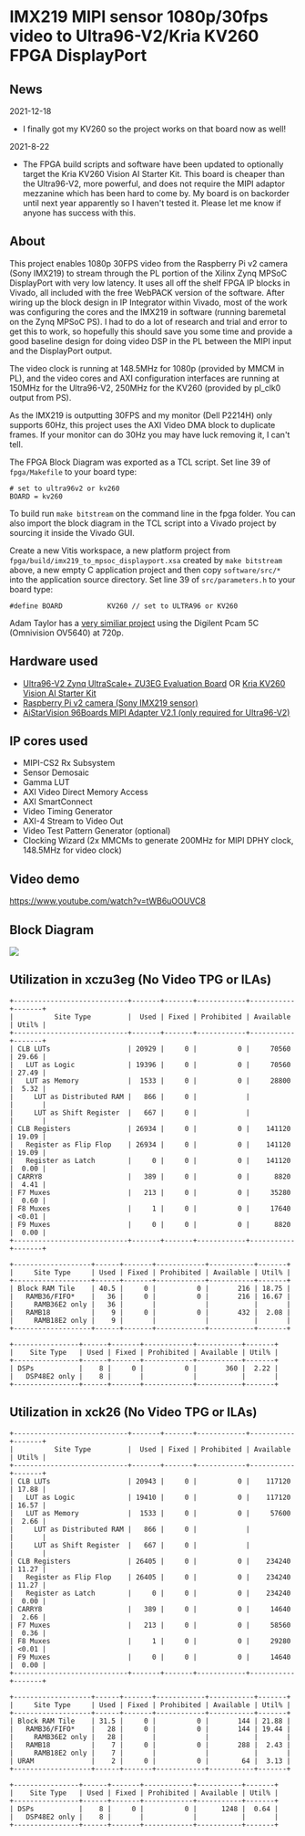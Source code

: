 # IMX219 MIPI sensor 1080p/30fps video to Ultra96-V2/Kria KV260 FPGA DisplayPort

## News
2021-12-18
* I finally got my KV260 so the project works on that board now as well!

2021-8-22
* The FPGA build scripts and software have been updated to optionally target the Kria KV260 Vision AI Starter Kit. This board is cheaper than the Ultra96-V2, more powerful, and does not require the MIPI adaptor mezzanine
  which has been hard to come by. My board is on backorder until next year apparently so I haven't tested it. Please let me know if anyone has success with this.

## About
This project enables 1080p 30FPS video from the Raspberry Pi v2 camera (Sony IMX219) to stream through the PL portion of the Xilinx Zynq MPSoC DisplayPort with very low latency. It uses all off the shelf FPGA IP blocks
in Vivado, all included with the free WebPACK version of the software. After wiring up the block design in IP Integrator within Vivado, most of the work was configuring the cores and the IMX219 in software
(running baremetal on the Zynq MPSoC PS). I had to do a lot of research and trial and error to get this to work, so hopefully this should save you some time and provide a good baseline design for doing video DSP in the
PL between the MIPI input and the DisplayPort output.

The video clock is running at 148.5MHz for 1080p (provided by MMCM in PL), and the video cores and AXI configuration interfaces are running at 150MHz for the Ultra96-V2, 250MHz for the KV260 (provided by pl_clk0 output from PS).

As the IMX219 is outputting 30FPS and my monitor (Dell P2214H) only supports 60Hz, this project uses the AXI Video DMA block to duplicate frames. If your monitor can do 30Hz you may have luck removing it, I can't tell. 

The FPGA Block Diagram was exported as a TCL script. Set line 39 of `fpga/Makefile` to your board type:

    # set to ultra96v2 or kv260
    BOARD = kv260

To build run `make bitstream` on the command line in the fpga folder. You can also import the block diagram in the TCL script into a Vivado project by sourcing it inside the Vivado GUI.

Create a new Vitis workspace, a new platform project from `fpga/build/imx219_to_mpsoc_displayport.xsa` created by `make bitstream` above, a new empty C application project and then copy `software/src/*` into the application source directory.
Set line 39 of `src/parameters.h` to your board type:

    #define BOARD           KV260 // set to ULTRA96 or KV260

Adam Taylor has a <a href="https://www.hackster.io/adam-taylor/mipi-procesing-with-ultra96-777721">very similiar project</a> using the Digilent Pcam 5C (Omnivision OV5640) at 720p.

## Hardware used
* <a href="http://zedboard.org/product/ultra96-v2-development-board">Ultra96-V2 Zynq UltraScale+ ZU3EG Evaluation Board</a> OR <a href="https://www.xilinx.com/products/som/kria/kv260-vision-starter-kit.html">Kria KV260 Vision AI Starter Kit</a>
* <a href="https://www.raspberrypi.org/products/camera-module-v2/">Raspberry Pi v2 camera (Sony IMX219 sensor)</a>
* <a href="https://www.96boards.org/product/mipiadapter/">AiStarVision 96Boards MIPI Adapter V2.1 (only required for Ultra96-V2)</a>

## IP cores used
* MIPI-CS2 Rx Subsystem
* Sensor Demosaic
* Gamma LUT
* AXI Video Direct Memory Access
* AXI SmartConnect
* Video Timing Generator
* AXI-4 Stream to Video Out
* Video Test Pattern Generator (optional)
* Clocking Wizard (2x MMCMs to generate 200MHz for MIPI DPHY clock, 148.5MHz for video clock)

## Video demo
https://www.youtube.com/watch?v=tWB6uOOUVC8

## Block Diagram
<img src="https://i.imgur.com/w5njlpG.png">

## Utilization in xczu3eg (No Video TPG or ILAs)
    +----------------------------+-------+-------+------------+-----------+-------+
    |          Site Type         |  Used | Fixed | Prohibited | Available | Util% |
    +----------------------------+-------+-------+------------+-----------+-------+
    | CLB LUTs                   | 20929 |     0 |          0 |     70560 | 29.66 |
    |   LUT as Logic             | 19396 |     0 |          0 |     70560 | 27.49 |
    |   LUT as Memory            |  1533 |     0 |          0 |     28800 |  5.32 |
    |     LUT as Distributed RAM |   866 |     0 |            |           |       |
    |     LUT as Shift Register  |   667 |     0 |            |           |       |
    | CLB Registers              | 26934 |     0 |          0 |    141120 | 19.09 |
    |   Register as Flip Flop    | 26934 |     0 |          0 |    141120 | 19.09 |
    |   Register as Latch        |     0 |     0 |          0 |    141120 |  0.00 |
    | CARRY8                     |   389 |     0 |          0 |      8820 |  4.41 |
    | F7 Muxes                   |   213 |     0 |          0 |     35280 |  0.60 |
    | F8 Muxes                   |     1 |     0 |          0 |     17640 | <0.01 |
    | F9 Muxes                   |     0 |     0 |          0 |      8820 |  0.00 |
    +----------------------------+-------+-------+------------+-----------+-------+
    
    +-------------------+------+-------+------------+-----------+-------+
    |     Site Type     | Used | Fixed | Prohibited | Available | Util% |
    +-------------------+------+-------+------------+-----------+-------+
    | Block RAM Tile    | 40.5 |     0 |          0 |       216 | 18.75 |
    |   RAMB36/FIFO*    |   36 |     0 |          0 |       216 | 16.67 |
    |     RAMB36E2 only |   36 |       |            |           |       |
    |   RAMB18          |    9 |     0 |          0 |       432 |  2.08 |
    |     RAMB18E2 only |    9 |       |            |           |       |
    +-------------------+------+-------+------------+-----------+-------+
    
    +----------------+------+-------+------------+-----------+-------+
    |    Site Type   | Used | Fixed | Prohibited | Available | Util% |
    +----------------+------+-------+------------+-----------+-------+
    | DSPs           |    8 |     0 |          0 |       360 |  2.22 |
    |   DSP48E2 only |    8 |       |            |           |       |
    +----------------+------+-------+------------+-----------+-------+
    
## Utilization in xck26 (No Video TPG or ILAs)
    +----------------------------+-------+-------+------------+-----------+-------+
    |          Site Type         |  Used | Fixed | Prohibited | Available | Util% |
    +----------------------------+-------+-------+------------+-----------+-------+
    | CLB LUTs                   | 20943 |     0 |          0 |    117120 | 17.88 |
    |   LUT as Logic             | 19410 |     0 |          0 |    117120 | 16.57 |
    |   LUT as Memory            |  1533 |     0 |          0 |     57600 |  2.66 |
    |     LUT as Distributed RAM |   866 |     0 |            |           |       |
    |     LUT as Shift Register  |   667 |     0 |            |           |       |
    | CLB Registers              | 26405 |     0 |          0 |    234240 | 11.27 |
    |   Register as Flip Flop    | 26405 |     0 |          0 |    234240 | 11.27 |
    |   Register as Latch        |     0 |     0 |          0 |    234240 |  0.00 |
    | CARRY8                     |   389 |     0 |          0 |     14640 |  2.66 |
    | F7 Muxes                   |   213 |     0 |          0 |     58560 |  0.36 |
    | F8 Muxes                   |     1 |     0 |          0 |     29280 | <0.01 |
    | F9 Muxes                   |     0 |     0 |          0 |     14640 |  0.00 |
    +----------------------------+-------+-------+------------+-----------+-------+
    
    +-------------------+------+-------+------------+-----------+-------+
    |     Site Type     | Used | Fixed | Prohibited | Available | Util% |
    +-------------------+------+-------+------------+-----------+-------+
    | Block RAM Tile    | 31.5 |     0 |          0 |       144 | 21.88 |
    |   RAMB36/FIFO*    |   28 |     0 |          0 |       144 | 19.44 |
    |     RAMB36E2 only |   28 |       |            |           |       |
    |   RAMB18          |    7 |     0 |          0 |       288 |  2.43 |
    |     RAMB18E2 only |    7 |       |            |           |       |
    | URAM              |    2 |     0 |          0 |        64 |  3.13 |
    +-------------------+------+-------+------------+-----------+-------+

    +----------------+------+-------+------------+-----------+-------+
    |    Site Type   | Used | Fixed | Prohibited | Available | Util% |
    +----------------+------+-------+------------+-----------+-------+
    | DSPs           |    8 |     0 |          0 |      1248 |  0.64 |
    |   DSP48E2 only |    8 |       |            |           |       |
    +----------------+------+-------+------------+-----------+-------+
